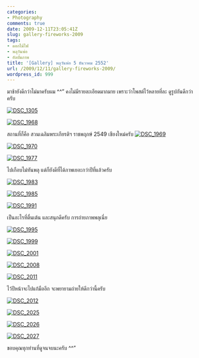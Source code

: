 ```yaml
---
categories:
- Photography
comments: true
date: 2009-12-11T23:05:41Z
slug: gallery-fireworks-2009
tags:
- ดอกไม้ไฟ
- พลุวันพ่อ
- อัลบั้มภาพ
title: '[Gallery] พลุวันพ่อ 5 ธันวาคม 2552'
url: /2009/12/11/gallery-fireworks-2009/
wordpress_id: 999
---
```


มาช้ายังดีกว่าไม่มาครับผม ^^” คงไม่มีรายละเอียดมากมาย เพราะว่าโพสต์ไว้หลายที่ละ ดูรูปกันดีกว่าครับ



[![DSC_1305](https://armno.in.th/wp-content/uploads/2009/12/DSC_1305_thumb1.jpg)](https://armno.in.th/wp-content/uploads/2009/12/DSC_13051.jpg)



[![DSC_1968](https://armno.in.th/wp-content/uploads/2009/12/DSC_1968_thumb1.jpg)](https://armno.in.th/wp-content/uploads/2009/12/DSC_19681.jpg)



สถานที่ก็คือ สวนเฉลิมพระเกียรติฯ ราชพฤกษ์ 2549 เชียงใหม่ครับ
[![DSC_1969](https://armno.in.th/wp-content/uploads/2009/12/DSC_1969_thumb1.jpg)](https://armno.in.th/wp-content/uploads/2009/12/DSC_19691.jpg)



[![DSC_1970](https://armno.in.th/wp-content/uploads/2009/12/DSC_1970_thumb1.jpg)](https://armno.in.th/wp-content/uploads/2009/12/DSC_19701.jpg)



[![DSC_1977](https://armno.in.th/wp-content/uploads/2009/12/DSC_1977_thumb1.jpg)](https://armno.in.th/wp-content/uploads/2009/12/DSC_19771.jpg)



ไปเกือบไม่ทันพลุ แต่ก็ยังดีที่ได้ภาพเยอะกว่าปีที่แล้วครับ



[![DSC_1983](https://armno.in.th/wp-content/uploads/2009/12/DSC_1983_thumb1.jpg)](https://armno.in.th/wp-content/uploads/2009/12/DSC_19831.jpg)



[![DSC_1985](https://armno.in.th/wp-content/uploads/2009/12/DSC_1985_thumb1.jpg)](https://armno.in.th/wp-content/uploads/2009/12/DSC_19851.jpg)



[![DSC_1991](https://armno.in.th/wp-content/uploads/2009/12/DSC_1991_thumb1.jpg)](https://armno.in.th/wp-content/uploads/2009/12/DSC_19911.jpg)



เป็นอะไรที่ตื่นเต้น และสนุกดีครับ การถ่ายภาพพลุเนี่ย



[![DSC_1995](https://armno.in.th/wp-content/uploads/2009/12/DSC_1995_thumb1.jpg)](https://armno.in.th/wp-content/uploads/2009/12/DSC_19951.jpg)



[![DSC_1999](https://armno.in.th/wp-content/uploads/2009/12/DSC_1999_thumb1.jpg)](https://armno.in.th/wp-content/uploads/2009/12/DSC_19991.jpg)



[![DSC_2001](https://armno.in.th/wp-content/uploads/2009/12/DSC_2001_thumb1.jpg)](https://armno.in.th/wp-content/uploads/2009/12/DSC_20011.jpg)



[![DSC_2008](https://armno.in.th/wp-content/uploads/2009/12/DSC_2008_thumb1.jpg)](https://armno.in.th/wp-content/uploads/2009/12/DSC_20081.jpg)



[![DSC_2011](https://armno.in.th/wp-content/uploads/2009/12/DSC_2011_thumb1.jpg)](https://armno.in.th/wp-content/uploads/2009/12/DSC_20111.jpg)



ไว้ปีหน้าจะไปแก้มืออีก จะพยายามถ่ายให้ดีกว่านี้ครับ



[![DSC_2012](https://armno.in.th/wp-content/uploads/2009/12/DSC_2012_thumb1.jpg)](https://armno.in.th/wp-content/uploads/2009/12/DSC_20121.jpg)



[![DSC_2025](https://armno.in.th/wp-content/uploads/2009/12/DSC_2025_thumb1.jpg)](https://armno.in.th/wp-content/uploads/2009/12/DSC_20251.jpg)



[![DSC_2026](https://armno.in.th/wp-content/uploads/2009/12/DSC_2026_thumb1.jpg)](https://armno.in.th/wp-content/uploads/2009/12/DSC_20261.jpg)



[![DSC_2027](https://armno.in.th/wp-content/uploads/2009/12/DSC_2027_thumb1.jpg)](https://armno.in.th/wp-content/uploads/2009/12/DSC_20271.jpg)



ขอบคุณทุกท่านที่ดูจนจบนะครับ ^^”
